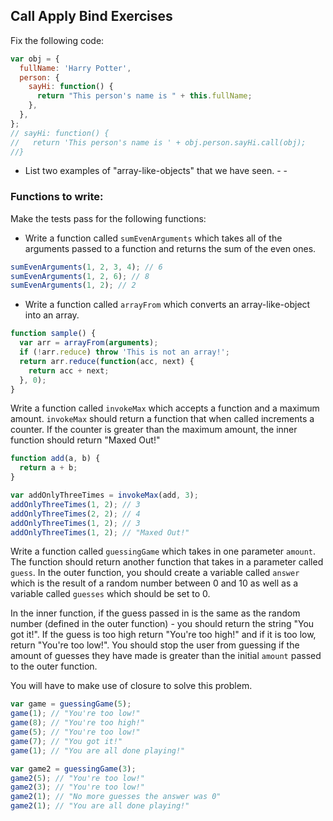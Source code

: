 ## Call Apply Bind Exercises

Fix the following code:

```javascript
var obj = {
  fullName: 'Harry Potter',
  person: {
    sayHi: function() {
      return "This person's name is " + this.fullName;
    },
  },
};
// sayHi: function() {
//   return 'This person's name is ' + obj.person.sayHi.call(obj);
//}
```

- List two examples of "array-like-objects" that we have seen. - -

### Functions to write:

Make the tests pass for the following functions:

- Write a function called `sumEvenArguments` which takes all of the arguments passed to a function and returns the sum of the even ones.

```javascript
sumEvenArguments(1, 2, 3, 4); // 6
sumEvenArguments(1, 2, 6); // 8
sumEvenArguments(1, 2); // 2
```

- Write a function called `arrayFrom` which converts an array-like-object into an array.

```javascript
function sample() {
  var arr = arrayFrom(arguments);
  if (!arr.reduce) throw 'This is not an array!';
  return arr.reduce(function(acc, next) {
    return acc + next;
  }, 0);
}
```

Write a function called `invokeMax` which accepts a function and a maximum amount. `invokeMax` should return a function that when called increments a counter. If the counter is greater than the maximum amount, the inner function should return "Maxed Out!"

```javascript
function add(a, b) {
  return a + b;
}

var addOnlyThreeTimes = invokeMax(add, 3);
addOnlyThreeTimes(1, 2); // 3
addOnlyThreeTimes(2, 2); // 4
addOnlyThreeTimes(1, 2); // 3
addOnlyThreeTimes(1, 2); // "Maxed Out!"
```

Write a function called `guessingGame` which takes in one parameter `amount`. The function should return another function that takes in a parameter called `guess`. In the outer function, you should create a variable called `answer` which is the result of a random number between 0 and 10 as well as a variable called `guesses` which should be set to 0.

In the inner function, if the guess passed in is the same as the random number (defined in the outer function) - you should return the string "You got it!". If the guess is too high return "You're too high!" and if it is too low, return "You're too low!". You should stop the user from guessing if the amount of guesses they have made is greater than the initial `amount` passed to the outer function.

You will have to make use of closure to solve this problem.

```javascript
var game = guessingGame(5);
game(1); // "You're too low!"
game(8); // "You're too high!"
game(5); // "You're too low!"
game(7); // "You got it!"
game(1); // "You are all done playing!"

var game2 = guessingGame(3);
game2(5); // "You're too low!"
game2(3); // "You're too low!"
game2(1); // "No more guesses the answer was 0"
game2(1); // "You are all done playing!"
```
